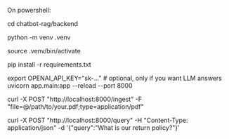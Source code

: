 On powershell: 

cd chatbot-rag/backend

python -m venv .venv

source .venv/bin/activate

pip install -r requirements.txt


export OPENAI_API_KEY="sk-..."   # optional, only if you want LLM answers
uvicorn app.main:app --reload --port 8000

curl -X POST "http://localhost:8000/ingest" -F "file=@/path/to/your.pdf;type=application/pdf"


curl -X POST "http://localhost:8000/query" -H "Content-Type: application/json" -d '{"query":"What is our return policy?"}'
